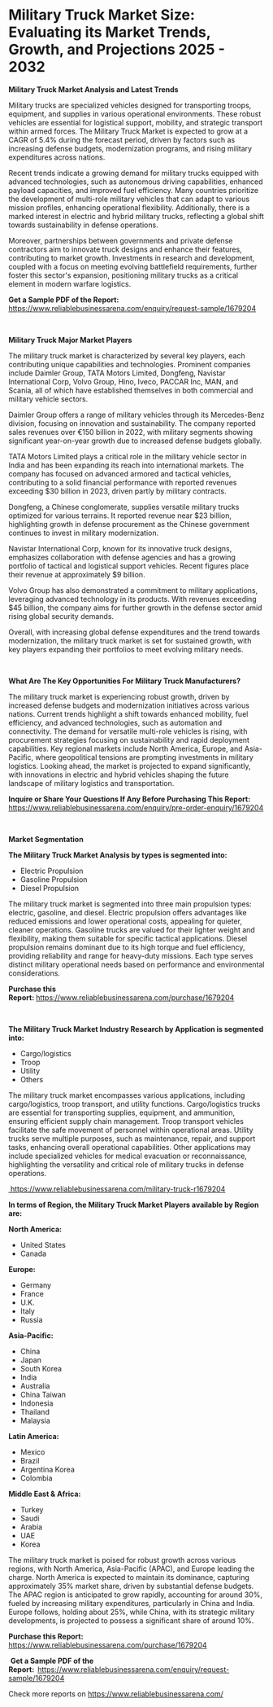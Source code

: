 <p><h1>Military Truck Market Size: Evaluating its Market Trends, Growth, and Projections 2025 - 2032</h1></p><p><strong>Military Truck Market Analysis and Latest Trends</strong></p>
<p><p>Military trucks are specialized vehicles designed for transporting troops, equipment, and supplies in various operational environments. These robust vehicles are essential for logistical support, mobility, and strategic transport within armed forces. The Military Truck Market is expected to grow at a CAGR of 5.4% during the forecast period, driven by factors such as increasing defense budgets, modernization programs, and rising military expenditures across nations.</p><p>Recent trends indicate a growing demand for military trucks equipped with advanced technologies, such as autonomous driving capabilities, enhanced payload capacities, and improved fuel efficiency. Many countries prioritize the development of multi-role military vehicles that can adapt to various mission profiles, enhancing operational flexibility. Additionally, there is a marked interest in electric and hybrid military trucks, reflecting a global shift towards sustainability in defense operations.</p><p>Moreover, partnerships between governments and private defense contractors aim to innovate truck designs and enhance their features, contributing to market growth. Investments in research and development, coupled with a focus on meeting evolving battlefield requirements, further foster this sector's expansion, positioning military trucks as a critical element in modern warfare logistics.</p></p>
<p><strong>Get a Sample PDF of the Report:&nbsp;</strong> <a href="https://www.reliablebusinessarena.com/enquiry/request-sample/1679204?utm_campaign=2133&utm_medium=2&utm_source=Github&utm_content=ia&utm_term=30032025&utm_id=military-truck">https://www.reliablebusinessarena.com/enquiry/request-sample/1679204</a></p>
<p>&nbsp;</p>
<p><strong>Military Truck Major Market Players</strong></p>
<p><p>The military truck market is characterized by several key players, each contributing unique capabilities and technologies. Prominent companies include Daimler Group, TATA Motors Limited, Dongfeng, Navistar International Corp, Volvo Group, Hino, Iveco, PACCAR Inc, MAN, and Scania, all of which have established themselves in both commercial and military vehicle sectors.</p><p>Daimler Group offers a range of military vehicles through its Mercedes-Benz division, focusing on innovation and sustainability. The company reported sales revenues over €150 billion in 2022, with military segments showing significant year-on-year growth due to increased defense budgets globally.</p><p>TATA Motors Limited plays a critical role in the military vehicle sector in India and has been expanding its reach into international markets. The company has focused on advanced armored and tactical vehicles, contributing to a solid financial performance with reported revenues exceeding $30 billion in 2023, driven partly by military contracts.</p><p>Dongfeng, a Chinese conglomerate, supplies versatile military trucks optimized for various terrains. It reported revenue near $23 billion, highlighting growth in defense procurement as the Chinese government continues to invest in military modernization.</p><p>Navistar International Corp, known for its innovative truck designs, emphasizes collaboration with defense agencies and has a growing portfolio of tactical and logistical support vehicles. Recent figures place their revenue at approximately $9 billion.</p><p>Volvo Group has also demonstrated a commitment to military applications, leveraging advanced technology in its products. With revenues exceeding $45 billion, the company aims for further growth in the defense sector amid rising global security demands.</p><p>Overall, with increasing global defense expenditures and the trend towards modernization, the military truck market is set for sustained growth, with key players expanding their portfolios to meet evolving military needs.</p></p>
<p>&nbsp;</p>
<p><strong>What Are The Key Opportunities For Military Truck Manufacturers?</strong></p>
<p><p>The military truck market is experiencing robust growth, driven by increased defense budgets and modernization initiatives across various nations. Current trends highlight a shift towards enhanced mobility, fuel efficiency, and advanced technologies, such as automation and connectivity. The demand for versatile multi-role vehicles is rising, with procurement strategies focusing on sustainability and rapid deployment capabilities. Key regional markets include North America, Europe, and Asia-Pacific, where geopolitical tensions are prompting investments in military logistics. Looking ahead, the market is projected to expand significantly, with innovations in electric and hybrid vehicles shaping the future landscape of military logistics and transportation.</p></p>
<p><strong>Inquire or Share Your Questions If Any Before Purchasing This Report:</strong> <a href="https://www.reliablebusinessarena.com/enquiry/pre-order-enquiry/1679204?utm_campaign=2133&utm_medium=2&utm_source=Github&utm_content=ia&utm_term=30032025&utm_id=military-truck">https://www.reliablebusinessarena.com/enquiry/pre-order-enquiry/1679204</a></p>
<p>&nbsp;</p>
<p><strong>Market Segmentation</strong></p>
<p><strong>The Military Truck Market Analysis by types is segmented into:</strong></p>
<p><ul><li>Electric Propulsion</li><li>Gasoline Propulsion</li><li>Diesel Propulsion</li></ul></p>
<p><p>The military truck market is segmented into three main propulsion types: electric, gasoline, and diesel. Electric propulsion offers advantages like reduced emissions and lower operational costs, appealing for quieter, cleaner operations. Gasoline trucks are valued for their lighter weight and flexibility, making them suitable for specific tactical applications. Diesel propulsion remains dominant due to its high torque and fuel efficiency, providing reliability and range for heavy-duty missions. Each type serves distinct military operational needs based on performance and environmental considerations.</p></p>
<p><strong>Purchase this Report:&nbsp;</strong><a href="https://www.reliablebusinessarena.com/purchase/1679204?utm_campaign=2133&utm_medium=2&utm_source=Github&utm_content=ia&utm_term=30032025&utm_id=military-truck">https://www.reliablebusinessarena.com/purchase/1679204</a></p>
<p>&nbsp;</p>
<p><strong>The Military Truck Market Industry Research by Application is segmented into:</strong></p>
<p><ul><li>Cargo/logistics</li><li>Troop</li><li>Utility</li><li>Others</li></ul></p>
<p><p>The military truck market encompasses various applications, including cargo/logistics, troop transport, and utility functions. Cargo/logistics trucks are essential for transporting supplies, equipment, and ammunition, ensuring efficient supply chain management. Troop transport vehicles facilitate the safe movement of personnel within operational areas. Utility trucks serve multiple purposes, such as maintenance, repair, and support tasks, enhancing overall operational capabilities. Other applications may include specialized vehicles for medical evacuation or reconnaissance, highlighting the versatility and critical role of military trucks in defense operations.</p></p>
<p><a href="https://www.reliablebusinessarena.com/military-truck-r1679204?utm_campaign=2133&utm_medium=2&utm_source=Github&utm_content=ia&utm_term=30032025&utm_id=military-truck">&nbsp;https://www.reliablebusinessarena.com/military-truck-r1679204</a></p>
<p><strong>In terms of Region, the Military Truck Market Players available by Region are:</strong></p>
<p>
    <p> <strong> North America: </strong>
        <ul>
            <li>United States</li>
            <li>Canada</li>
        </ul>
        </p> 
    <p> <strong> Europe: </strong>
        <ul>
            <li>Germany</li>
            <li>France</li>
            <li>U.K.</li>
            <li>Italy</li>
            <li>Russia</li>
        </ul>
        </p> 
    <p> <strong> Asia-Pacific: </strong>
        <ul>
            <li>China</li>
            <li>Japan</li>
            <li>South Korea</li>
            <li>India</li>
            <li>Australia</li>
            <li>China Taiwan</li>
            <li>Indonesia</li>
            <li>Thailand</li>
            <li>Malaysia</li>
        </ul>
        </p> 
    <p> <strong> Latin America: </strong>
        <ul>
            <li>Mexico</li>
            <li>Brazil</li>
            <li>Argentina Korea</li>
            <li>Colombia</li>
        </ul>
        </p> 
    <p> <strong> Middle East & Africa: </strong>
        <ul>
            <li>Turkey</li>
            <li>Saudi</li>
            <li>Arabia</li>
            <li>UAE</li>
            <li>Korea</li>
        </ul>
    </p>
    </p>
<p><p>The military truck market is poised for robust growth across various regions, with North America, Asia-Pacific (APAC), and Europe leading the charge. North America is expected to maintain its dominance, capturing approximately 35% market share, driven by substantial defense budgets. The APAC region is anticipated to grow rapidly, accounting for around 30%, fueled by increasing military expenditures, particularly in China and India. Europe follows, holding about 25%, while China, with its strategic military developments, is projected to possess a significant share of around 10%.</p></p>
<p><strong>Purchase this Report: </strong><a href="https://www.reliablebusinessarena.com/purchase/1679204?utm_campaign=2133&utm_medium=2&utm_source=Github&utm_content=ia&utm_term=30032025&utm_id=military-truck">https://www.reliablebusinessarena.com/purchase/1679204</a></p>
<p>&nbsp;<strong>Get a Sample PDF of the Report:&nbsp;&nbsp;</strong><a href="https://www.reliablebusinessarena.com/enquiry/request-sample/1679204?utm_campaign=2133&utm_medium=2&utm_source=Github&utm_content=ia&utm_term=30032025&utm_id=military-truck">https://www.reliablebusinessarena.com/enquiry/request-sample/1679204</a></p>
<p><strong></strong></p>
<p>Check more reports on <a href="https://www.reliablebusinessarena.com/?utm_campaign=2133&utm_medium=2&utm_source=Github&utm_content=ia&utm_term=30032025&utm_id=military-truck">https://www.reliablebusinessarena.com/</a></p>